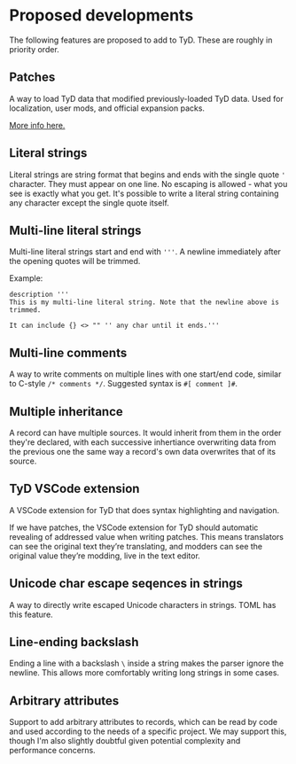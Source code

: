 # Proposed developments

The following features are proposed to add to TyD. These are roughly in priority order.

## Patches

A way to load TyD data that modified previously-loaded TyD data. Used for localization, user mods, and official expansion packs.

[More info here.](https://github.com/tyd-lang/TyD/blob/master/Proposal-patches.md)

## Literal strings

Literal strings are string format that begins and ends with the single quote `'` character. They must appear on one line. No escaping is allowed - what you see is exactly what you get. It's possible to write a literal string containing any character except the single quote itself.

 ## Multi-line literal strings

Multi-line literal strings start and end with `'''`. A newline immediately after the opening quotes will be trimmed.

Example:

    description '''
    This is my multi-line literal string. Note that the newline above is trimmed.
    
    It can include {} <> "" '' any char until it ends.'''

## Multi-line comments

A way to write comments on multiple lines with one start/end code, similar to C-style `/* comments */`. Suggested syntax is `#[ comment ]#`.

## Multiple inheritance

 A record can have multiple sources. It would inherit from them in the order they're declared, with each successive inhertiance overwriting data from the previous one the same way a record's own data overwrites that of its source.

## TyD VSCode extension

A VSCode extension for TyD that does syntax highlighting and navigation.

If we have patches, the VSCode extension for TyD should automatic revealing of addressed value when writing patches. This means translators can see the original text they’re translating, and modders can see the original value they’re modding, live in the text editor.

## Unicode char escape seqences in strings

A way to directly write escaped Unicode characters in strings. TOML has this feature.

## Line-ending backslash

Ending a line with a backslash `\` inside a string makes the parser ignore the newline. This allows more comfortably writing long strings in some cases.

## Arbitrary attributes

Support to add arbitrary attributes to records, which can be read by code and used according to the needs of a specific project. We may support this, though I'm also slightly doubtful given potential complexity and performance concerns.